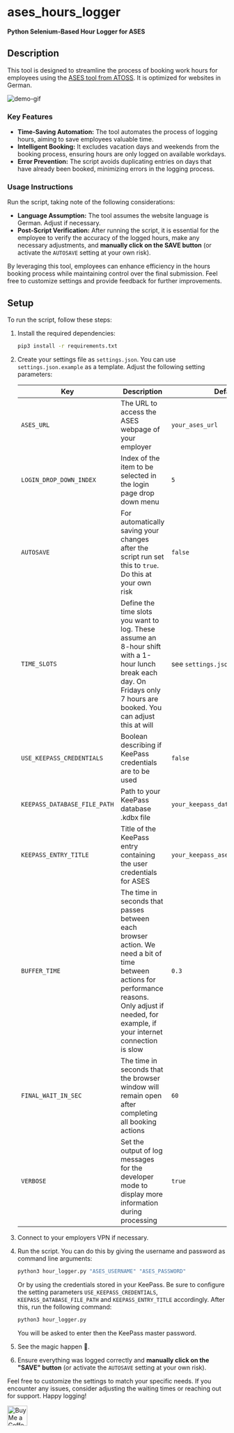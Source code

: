 # ases_hours_logger

**Python Selenium-Based Hour Logger for ASES**

## Description

This tool is designed to streamline the process of booking work hours for employees using the [ASES tool from ATOSS](https://www.atoss.com/en). It is optimized for websites in German.

![demo-gif](assets/demo.gif)

### Key Features

- **Time-Saving Automation:** The tool automates the process of logging hours, aiming to save employees valuable time.
- **Intelligent Booking:** It excludes vacation days and weekends from the booking process, ensuring hours are only logged on available workdays.
- **Error Prevention:** The script avoids duplicating entries on days that have already been booked, minimizing errors in the logging process.

### Usage Instructions

Run the script, taking note of the following considerations:
   - **Language Assumption:** The tool assumes the website language is German. Adjust if necessary.
   - **Post-Script Verification:** After running the script, it is essential for the employee to verify the accuracy of the logged hours, make any necessary adjustments, and **manually click on the SAVE button** (or activate the `AUTOSAVE` setting at your own risk).

By leveraging this tool, employees can enhance efficiency in the hours booking process while maintaining control over the final submission. Feel free to customize settings and provide feedback for further improvements.

## Setup

To run the script, follow these steps:

1. Install the required dependencies:

    ```bash
    pip3 install -r requirements.txt
    ```

2. Create your settings file as `settings.json`. You can use `settings.json.example` as a template. Adjust the following setting parameters:

    | Key  | Description | Default |
    |------|-------------|---------|
    | `ASES_URL` | The URL to access the ASES webpage of your employer | `your_ases_url` |
    | `LOGIN_DROP_DOWN_INDEX` | Index of the item to be selected in the login page drop down menu | `5` |
    | `AUTOSAVE` | For automatically saving your changes after the script run set this to `true`. Do this at your own risk | `false` |
    | `TIME_SLOTS` | Define the time slots you want to log. These assume an 8-hour shift with a 1-hour lunch break each day. On Fridays only 7 hours are booked. You can adjust this at will | see `settings.json.example` file |
    | `USE_KEEPASS_CREDENTIALS` | Boolean describing if KeePass credentials are to be used | `false` |
    | `KEEPASS_DATABASE_FILE_PATH` | Path to your KeePass database .kdbx file | `your_keepass_database_file_path` |
    | `KEEPASS_ENTRY_TITLE` | Title of the KeePass entry containing the user credentials for ASES | `your_keepass_ases_entry_title` |
    | `BUFFER_TIME` | The time in seconds that passes between each browser action. We need a bit of time between actions for performance reasons. Only adjust if needed, for example, if your internet connection is slow | `0.3` |
    | `FINAL_WAIT_IN_SEC` | The time in seconds that the browser window will remain open after completing all booking actions | `60` |
    | `VERBOSE` | Set the output of log messages for the developer mode to display more information during processing | `true` |

3. Connect to your employers VPN if necessary.

4. Run the script. You can do this by giving the username and password as command line arguments:

    ```bash
    python3 hour_logger.py "ASES_USERNAME" "ASES_PASSWORD"
    ```
    Or by using the credentials stored in your KeePass. Be sure to configure the setting parameters `USE_KEEPASS_CREDENTIALS`, `KEEPASS_DATABASE_FILE_PATH` and `KEEPASS_ENTRY_TITLE` accordingly. After this, run the following command:
    ```bash
    python3 hour_logger.py
    ```
    You will be asked to enter then the KeePass master password.

5. See the magic happen 🧙.

6. Ensure everything was logged correctly and **manually click on the "SAVE" button** (or activate the `AUTOSAVE` setting at your own risk).

Feel free to customize the settings to match your specific needs. If you encounter any issues, consider adjusting the waiting times or reaching out for support. Happy logging!

<a href='https://ko-fi.com/jdmbg' target='_blank'><img height='35' style='border:0px;height:46px;' src='https://az743702.vo.msecnd.net/cdn/kofi3.png?v=0' border='0' alt='Buy Me a Coffee at ko-fi.com' />
